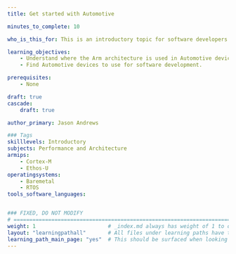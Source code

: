 ```yaml
---
title: Get started with Automotive

minutes_to_complete: 10

who_is_this_for: This is an introductory topic for software developers working on Automotive applications and new to the Arm architecture.

learning_objectives:
    - Understand where the Arm architecture is used in Automotive devices.
    - Find Automotive devices to use for software development.

prerequisites:
    - None

draft: true
cascade:
    draft: true

author_primary: Jason Andrews

### Tags
skilllevels: Introductory
subjects: Performance and Architecture
armips:
    - Cortex-M
    - Ethos-U
operatingsystems:
    - Baremetal
    - RTOS
tools_software_languages:


### FIXED, DO NOT MODIFY
# ================================================================================
weight: 1                       # _index.md always has weight of 1 to order correctly
layout: "learningpathall"       # All files under learning paths have this same wrapper
learning_path_main_page: "yes"  # This should be surfaced when looking for related content. Only set for _index.md of learning path content.
---
```

